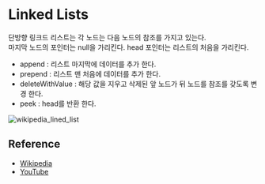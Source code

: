 # Linked Lists
단방향 링크드 리스트는 각 노드는 다음 노드의 참조를 가지고 있는다.  
마지막 노드의 포인터는 null을 가리킨다.
head 포인터는 리스트의 처음을 가리킨다.

- append : 리스트 마지막에 데이터를 추가 한다.
- prepend : 리스트 맨 처음에 데이터를 추가 한다.
- deleteWithValue : 해당 값을 지우고 삭제된 앞 노드가 뒤 노드를 참조를 갖도록 변경 한다.
- peek : head를 반환 한다.

![wikipedia_lined_list](../img/singly-linked-list.png)

## Reference
- [Wikipedia](https://en.wikipedia.org/wiki/Linked_list)
- [YouTube](https://youtu.be/njTh_OwMljA)